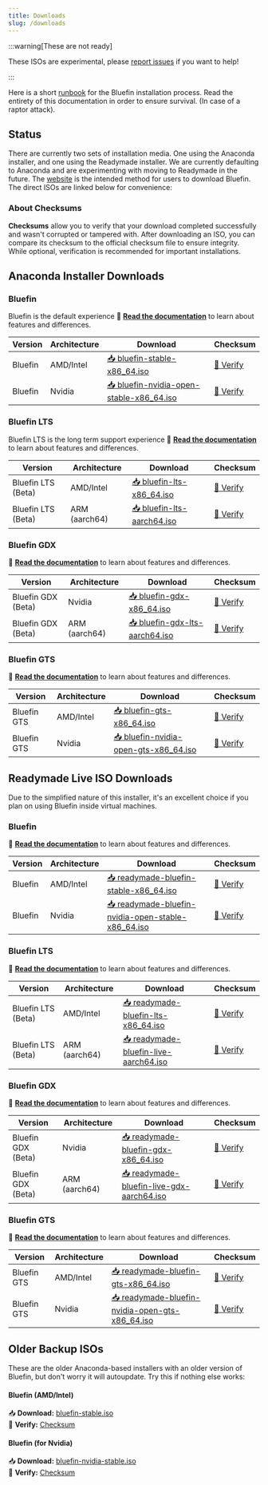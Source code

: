 ```yaml
---
title: Downloads
slug: /downloads
---
```


:::warning[These are not ready]

These ISOs are experimental, please [report issues](https://github.com/ublue-os/titanoboa/issues) if you want to help!

:::

Here is a short [runbook](/installation) for the Bluefin installation process. Read the entirety of this documentation in order to ensure survival. (In case of a raptor attack).

## Status

There are currently two sets of installation media. One using the Anaconda installer, and one using the Readymade installer. We are currently defaulting to Anaconda and are experimenting with moving to Readymade in the future. The [website](https://projectbluefin.io) is the intended method for users to download Bluefin. The direct ISOs are linked below for convenience:

### About Checksums

**Checksums** allow you to verify that your download completed successfully and wasn't corrupted or tampered with. After downloading an ISO, you can compare its checksum to the official checksum file to ensure integrity. While optional, verification is recommended for important installations.

## Anaconda Installer Downloads

### Bluefin

Bluefin is the default experience 📖 **[Read the documentation](/introduction)** to learn about features and differences.

| Version | Architecture | Download                                                                                                             | Checksum                                                                                       |
| ------- | ------------ | -------------------------------------------------------------------------------------------------------------------- | ---------------------------------------------------------------------------------------------- |
| Bluefin | AMD/Intel    | [📥 bluefin-stable-x86_64.iso](https://download.projectbluefin.io/bluefin-stable-x86_64.iso)                         | [🔐 Verify](https://download.projectbluefin.io/bluefin-stable-x86_64.iso-CHECKSUM)             |
| Bluefin | Nvidia       | [📥 bluefin-nvidia-open-stable-x86_64.iso](https://download.projectbluefin.io/bluefin-nvidia-open-stable-x86_64.iso) | [🔐 Verify](https://download.projectbluefin.io/bluefin-nvidia-open-stable-x86_64.iso-CHECKSUM) |

### Bluefin LTS

Bluefin LTS is the long term support experience 📖 **[Read the documentation](/lts)** to learn about features and differences.

| Version            | Architecture  | Download                                                                          | Checksum                                                                   |
| ------------------ | ------------- | --------------------------------------------------------------------------------- | -------------------------------------------------------------------------- |
| Bluefin LTS (Beta) | AMD/Intel     | [📥 bluefin-lts-x86_64.iso](https://download.projectbluefin.io/bluefin-lts-x86_64.iso)     | [🔐 Verify](https://download.projectbluefin.io/bluefin-lts-x86_64.iso-CHECKSUM)     |
| Bluefin LTS (Beta) | ARM (aarch64) | [📥 bluefin-lts-aarch64.iso](https://download.projectbluefin.io/bluefin-lts-aarch64.iso)   | [🔐 Verify](https://download.projectbluefin.io/bluefin-lts-aarch64.iso-CHECKSUM)   |

### Bluefin GDX

📖 **[Read the documentation](/gdx)** to learn about features and differences.

| Version            | Architecture  | Download                                                                                    | Checksum                                                                             |
| ------------------ | ------------- | ------------------------------------------------------------------------------------------- | ------------------------------------------------------------------------------------ |
| Bluefin GDX (Beta) | Nvidia        | [📥 bluefin-gdx-x86_64.iso](https://download.projectbluefin.io/bluefin-gdx-lts-x86_64.iso)     | [🔐 Verify](https://download.projectbluefin.io/bluefin-gdx-lts-x86_64.iso-CHECKSUM)     |
| Bluefin GDX (Beta) | ARM (aarch64) | [📥 bluefin-gdx-lts-aarch64.iso](https://download.projectbluefin.io/bluefin-gdx-lts-aarch64.iso) | [🔐 Verify](https://download.projectbluefin.io/bluefin-gdx-lts-aarch64.iso-CHECKSUM) |

### Bluefin GTS

📖 **[Read the documentation](/introduction)** to learn about features and differences.

| Version     | Architecture | Download                                                                                           | Checksum                                                                                    |
| ----------- | ------------ | -------------------------------------------------------------------------------------------------- | ------------------------------------------------------------------------------------------- |
| Bluefin GTS | AMD/Intel    | [📥 bluefin-gts-x86_64.iso](https://download.projectbluefin.io/bluefin-gts-x86_64.iso)                 | [🔐 Verify](https://download.projectbluefin.io/bluefin-gts-x86_64.iso-CHECKSUM)                 |
| Bluefin GTS | Nvidia       | [📥 bluefin-nvidia-open-gts-x86_64.iso](https://download.projectbluefin.io/bluefin-nvidia-open-gts-x86_64.iso) | [🔐 Verify](https://download.projectbluefin.io/bluefin-nvidia-open-gts-x86_64.iso-CHECKSUM) |

## Readymade Live ISO Downloads

Due to the simplified nature of this installer, it's an excellent choice if you plan on using Bluefin inside virtual machines.

### Bluefin

📖 **[Read the documentation](/introduction)** to learn about features and differences.

| Version | Architecture | Download                                                                                                                                 | Checksum                                                                                                 |
| ------- | ------------ | ---------------------------------------------------------------------------------------------------------------------------------------- | -------------------------------------------------------------------------------------------------------- |
| Bluefin | AMD/Intel    | [📥 readymade-bluefin-stable-x86_64.iso](https://download.projectbluefin.io/readymade-bluefin-stable-x86_64.iso)                         | [🔐 Verify](https://download.projectbluefin.io/readymade-bluefin-stable-x86_64.iso-CHECKSUM)             |
| Bluefin | Nvidia       | [📥 readymade-bluefin-nvidia-open-stable-x86_64.iso](https://download.projectbluefin.io/readymade-bluefin-nvidia-open-stable-x86_64.iso) | [🔐 Verify](https://download.projectbluefin.io/readymade-bluefin-nvidia-open-stable-x86_64.iso-CHECKSUM) |

### Bluefin LTS

📖 **[Read the documentation](/lts)** to learn about features and differences.

| Version            | Architecture  | Download                                                                                            | Checksum                                                                                     |
| ------------------ | ------------- | --------------------------------------------------------------------------------------------------- | -------------------------------------------------------------------------------------------- |
| Bluefin LTS (Beta) | AMD/Intel     | [📥 readymade-bluefin-lts-x86_64.iso](https://download.projectbluefin.io/readymade-bluefin-lts-x86_64.iso)     | [🔐 Verify](https://download.projectbluefin.io/readymade-bluefin-lts-x86_64.iso-CHECKSUM)     |
| Bluefin LTS (Beta) | ARM (aarch64) | [📥 readymade-bluefin-live-aarch64.iso](https://download.projectbluefin.io/readymade-bluefin-lts-aarch64.iso)   | [🔐 Verify](https://download.projectbluefin.io/readymade-bluefin-lts-aarch64.iso-CHECKSUM)   |

### Bluefin GDX

📖 **[Read the documentation](/gdx)** to learn about features and differences.

| Version            | Architecture  | Download                                                                                              | Checksum                                                                                       |
| ------------------ | ------------- | ----------------------------------------------------------------------------------------------------- | ---------------------------------------------------------------------------------------------- |
| Bluefin GDX (Beta) | Nvidia        | [📥 readymade-bluefin-gdx-x86_64.iso](https://download.projectbluefin.io/readymade-bluefin-gdx-x86_64.iso)     | [🔐 Verify](https://download.projectbluefin.io/readymade-bluefin-gdx-x86_64.iso-CHECKSUM)     |
| Bluefin GDX (Beta) | ARM (aarch64) | [📥 readymade-bluefin-live-gdx-aarch64.iso](https://download.projectbluefin.io/readymade-bluefin-gdx-aarch64.iso) | [🔐 Verify](https://download.projectbluefin.io/readymade-bluefin-gdx-aarch64.iso-CHECKSUM) |

### Bluefin GTS

📖 **[Read the documentation](/introduction)** to learn about features and differences.

| Version     | Architecture | Download                                                                                                     | Checksum                                                                                              |
| ----------- | ------------ | ------------------------------------------------------------------------------------------------------------ | ----------------------------------------------------------------------------------------------------- |
| Bluefin GTS | AMD/Intel    | [📥 readymade-bluefin-gts-x86_64.iso](https://download.projectbluefin.io/readymade-bluefin-gts-x86_64.iso)         | [🔐 Verify](https://download.projectbluefin.io/readymade-bluefin-gts-x86_64.iso-CHECKSUM)         |
| Bluefin GTS | Nvidia       | [📥 readymade-bluefin-nvidia-open-gts-x86_64.iso](https://download.projectbluefin.io/readymade-bluefin-nvidia-open-gts-x86_64.iso) | [🔐 Verify](https://download.projectbluefin.io/readymade-bluefin-nvidia-open-gts-x86_64.iso-CHECKSUM) |

## Older Backup ISOs

These are the older Anaconda-based installers with an older version of Bluefin, but don't worry it will autoupdate. Try this if nothing else works:

#### Bluefin (AMD/Intel)

📥 **Download:** [bluefin-stable.iso](https://projectbluefin.dev/bluefin-stable.iso)  
🔐 **Verify:** [Checksum](https://projectbluefin.dev/bluefin-stable.iso-CHECKSUM)

#### Bluefin (for Nvidia)

📥 **Download:** [bluefin-nvidia-stable.iso](https://projectbluefin.dev/bluefin-nvidia-stable.iso)  
🔐 **Verify:** [Checksum](https://projectbluefin.dev/bluefin-nvidia-stable.iso-CHECKSUM)
